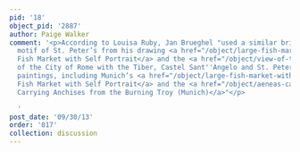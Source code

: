 ```yaml
---
pid: '18'
object_pid: '2887'
author: Paige Walker
comment: '<p>According to Louisa Ruby, Jan Brueghel "used a similar bridge and the
  motif of St. Peter’s from his drawing <a href="/object/large-fish-market-with-self-portrait">Large
  Fish Market with Self Portrait</a> and the <a href="/object/view-of-the-city-of-rome-with-the-tiber-castel-sant-angelo-and-st-peters">View
  of the City of Rome with the Tiber, Castel Sant''Angelo and St. Peters</a> in numerous
  paintings, including Munich’s <a href="/object/large-fish-market-with-self-portrait">Large
  Fish Market with Self Portrait</a> and the <a href="/object/aeneas-carrying-anchises-from-the-burning-troy-munich">Aeneas
  Carrying Anchises from the Burning Troy (Munich)</a>"</p>

  '
post_date: '09/30/13'
order: '017'
collection: discussion
---
```


